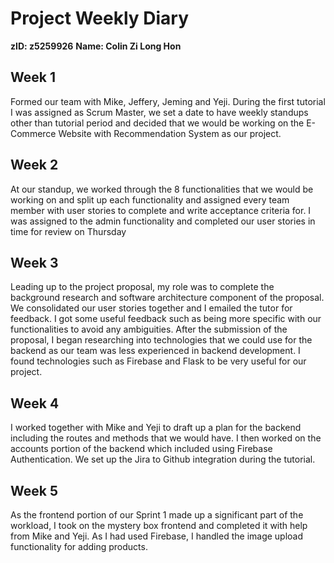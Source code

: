 # Project Weekly Diary
**zID: z5259926**
**Name: Colin Zi Long Hon**

## Week 1
Formed our team with Mike, Jeffery, Jeming and Yeji. During the first tutorial I was assigned as Scrum Master, we set a date to have weekly standups other than tutorial period and decided that we would be working on the E-Commerce Website with Recommendation System as our project.

## Week 2
At our standup, we worked through the 8 functionalities that we would be working on and split up each functionality and assigned every team member with user stories to complete and write acceptance criteria for. I was assigned to the admin functionality and completed our user stories in time for review on Thursday

## Week 3
Leading up to the project proposal, my role was to complete the background research and software architecture component of the proposal. We consolidated our user stories together and I emailed the tutor for feedback. I got some useful feedback such as being more specific with our functionalities to avoid any ambiguities. After the submission of the proposal, I began researching into technologies that we could use for the backend as our team was less experienced in backend development. I found technologies such as Firebase and Flask to be very useful for our project.

## Week 4
I worked together with Mike and Yeji to draft up a plan for the backend including the routes and methods that we would have. I then worked on the accounts portion of the backend which included using Firebase Authentication. We set up the Jira to Github integration during the tutorial.

## Week 5
As the frontend portion of our Sprint 1 made up a significant part of the workload, I took on the mystery box frontend and completed it with help from Mike and Yeji. As I had used Firebase, I handled the image upload functionality for adding products. 
